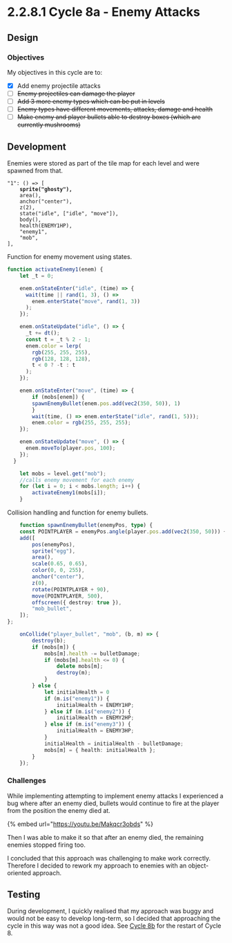 # 2.2.8.1 Cycle 8a - Enemy Attacks

## Design

### Objectives

My objectives in this cycle are to:

* [x] Add enemy projectile attacks
* [ ] ~~Enemy projectiles can damage the player~~
* [ ] ~~Add 3 more enemy types which can be put in levels~~
* [ ] ~~Enemy types have different movements, attacks, damage and health~~
* [ ] ~~Make enemy and player bullets able to destroy boxes (which are currently mushrooms)~~

## Development

Enemies were stored as part of the tile map for each level and were spawned from that.

<pre class="language-javascript"><code class="lang-javascript">"1": () => [
<strong>    sprite("ghosty"),
</strong>    area(),
    anchor("center"),
    z(2),
    state("idle", ["idle", "move"]),
    body(),
    health(ENEMY1HP),
    "enemy1",
    "mob",
],
</code></pre>

Function for enemy movement using states.

```typescript
function activateEnemy1(enem) {
    let _t = 0;

    enem.onStateEnter("idle", (time) => {
      wait(time || rand(1, 3), () =>
        enem.enterState("move", rand(1, 3))
      );
    });

    enem.onStateUpdate("idle", () => {
      _t += dt();
      const t = _t % 2 - 1;
      enem.color = lerp(
        rgb(255, 255, 255),
        rgb(128, 128, 128),
        t < 0 ? -t : t
      );
    });

    enem.onStateEnter("move", (time) => {
        if (mobs[enem]) {
        spawnEnemyBullet(enem.pos.add(vec2(350, 50)), 1)
        }
        wait(time, () => enem.enterState("idle", rand(1, 5)));
        enem.color = rgb(255, 255, 255);
    });

    enem.onStateUpdate("move", () => {
      enem.moveTo(player.pos, 100);
    });
  }

    let mobs = level.get("mob");
    //calls enemy movement for each enemy
    for (let i = 0; i < mobs.length; i++) {
        activateEnemy1(mobs[i]);
    }
```

Collision handling and function for enemy bullets.

```typescript
    function spawnEnemyBullet(enemyPos, type) {
    const POINTPLAYER = enemyPos.angle(player.pos.add(vec2(350, 50))) + 180;
    add([
        pos(enemyPos),
        sprite("egg"),
        area(),
        scale(0.65, 0.65),
        color(0, 0, 255),
        anchor("center"),
        z(0),
        rotate(POINTPLAYER + 90),
        move(POINTPLAYER, 500),
        offscreen({ destroy: true }),
        "mob_bullet",
    ]);
};

    onCollide("player_bullet", "mob", (b, m) => {
        destroy(b);
        if (mobs[m]) {
            mobs[m].health -= bulletDamage;
            if (mobs[m].health <= 0) {
                delete mobs[m];
                destroy(m);
            }
        } else {
            let initialHealth = 0
            if (m.is("enemy1")) {
                initialHealth = ENEMY1HP;
            } else if (m.is("enemy2")) {
                initialHealth = ENEMY2HP;
            } else if (m.is("enemy3")) {
                initialHealth = ENEMY3HP;
            }
            initialHealth = initialHealth - bulletDamage;
            mobs[m] = { health: initialHealth }; 
        }
    });
```

### Challenges

While implementing attempting to implement enemy attacks I experienced a bug where after an enemy died, bullets would continue to fire at the player from the position the enemy died at.

{% embed url="https://youtu.be/Makqcr3obds" %}

Then I was able to make it so that after an enemy died, the remaining enemies stopped firing too.&#x20;

I concluded that this approach was challenging to make work correctly. Therefore I decided to rework my approach to enemies with an object-oriented approach.&#x20;

## Testing

During development, I quickly realised that my approach was buggy and would not be easy to develop long-term, so I decided that approaching the cycle in this way was not a good idea. See [Cycle 8b](cycle-1-9.md) for the restart of Cycle 8.
